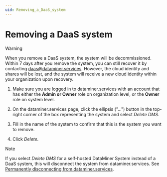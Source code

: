 ```yaml
---
uid: Removing_a_DaaS_system
---
```


# Removing a DaaS system

> [!WARNING]
> When you remove a DaaS system, the system will be decommissioned. Within 7 days after you remove the system, you can still recover it by contacting [daas@dataminer.services](mailto:daas@dataminer.services). However, the cloud identity and shares will be lost, and the system will receive a new cloud identity within your organization upon recovery.

1. Make sure you are logged in to dataminer.services with an account that has either the **Admin or Owner** role on organization level, or the **Owner** role on system level.

1. On the dataminer.services page, click the ellipsis ("...") button in the top-right corner of the box representing the system and select *Delete DMS*.

1. Fill in the name of the system to confirm that this is the system you want to remove.

1. Click *Delete*.

> [!NOTE]
> If you select *Delete DMS* for a self-hosted DataMiner System instead of a DaaS system, this will disconnect the system from dataminer.services. See [Permanently disconnecting from dataminer.services](xref:Disconnecting_from_dataminer.services#permanently-disconnecting-from-dataminerservices).
